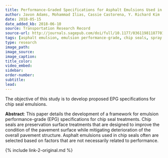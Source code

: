 ```yaml
---
title: Performance-Graded Specifications for Asphalt Emulsions Used in Chip Seal Preservation Treatments
author: Javon Adams, Mohammad Ilias, Cassie Castorena, Y. Richard Kim
date: 2018-05-15
date_added_kb: 2018-06-10
source: Transportation Research Record
source-url: http://journals.sagepub.com/doi/full/10.1177/0361198118770169
tags: [asphalt emulsion, emulsion performance-grade, chip seals, spray seals, specifications]
type: research
image_path:
image_source:
image_caption:
title_color:
video_embed:
sidebar:
order-number:
subtitle:
lead:
---
```

The objective of this study is to develop proposed EPG specifications for chip seal emulsions.
<!--more-->

**Abstract**: This paper details the development of a framework for emulsion performance-grade (EPG) specifications for chip seal treatments. Chip seals are preservation surface treatments that are designed to improve the condition of the pavement surface while mitigating deterioration of the overall pavement structure. Asphalt emulsions used in chip seals often are selected based on factors that are not necessarily related to performance.

{% include link-2-original.md %}
